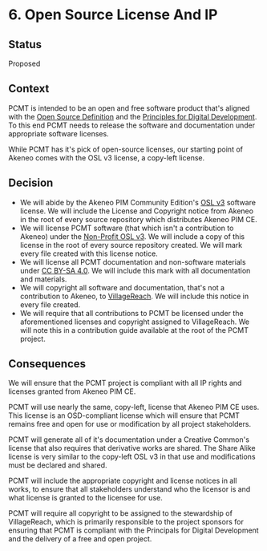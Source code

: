 # 6. Open Source License And IP

## Status

Proposed

## Context

PCMT is intended to be an open and free software product that's aligned with
the [Open Source Definition][osd] and the 
[Principles for Digital Development][pdd].  To this end PCMT needs to release 
the software and documentation under appropriate software licenses.

While PCMT has it's pick of open-source licenses, our starting point of Akeneo
comes with the OSL v3 license, a copy-left license.

## Decision

- We will abide by the Akeneo PIM Community Edition's [OSL v3][osl3] software 
  license. We will include the License and Copyright notice from Akeneo in the 
  root of every source repository which distributes Akeneo PIM CE.
- We will license PCMT software (that which isn't a contribution to Akeneo)
  under the [Non-Profit OSL v3][nposl3].  We will include a copy of this license 
  in the root of every source repository created.  We will mark every file 
  created with this license notice.
- We will license all PCMT documentation and non-software materials under
  [CC BY-SA 4.0][cc-by-sa]. We will include this mark with all documentation 
  and materials.
- We will copyright all software and documentation, that's not a contribution to 
  Akeneo, to [VillageReach][villagereach].  We will include this notice in every 
  file created.
- We will require that all contributions to PCMT be licensed under the
  aforementioned licenses and copyright assigned to VillageReach.  We will
  note this in a contribution guide available at the root of the PCMT project.

## Consequences

We will ensure that the PCMT project is compliant with all IP rights and
licenses granted from Akeneo PIM CE.

PCMT will use nearly the same, copy-left, license that Akeneo PIM CE uses.
This license is an OSD-compliant license which will ensure that PCMT remains 
free and open for use or modification by all project stakeholders.

PCMT will generate all of it's documentation under a Creative Common's license
that also requires that derivative works are shared.  The Share Alike license is 
very similar to the copy-left OSL v3 in that use and modifications must be 
declared and shared.

PCMT will include the appropriate copyright and license notices in all works,
to ensure that all stakeholders understand who the licensor is and what license 
is granted to the licensee for use.

PCMT will require all copyright to be assigned to the stewardship of 
VillageReach, which is primarily responsible to the project sponsors for
ensuring that PCMT is compliant with the Principals for Digital Development
and the delivery of a free and open project.

[osd]: https://opensource.org/osd
[pdd]: https://digitalprinciples.org/
[osl3]: https://opensource.org/licenses/OSL-3.0
[nposl3]: https://opensource.org/licenses/NPOSL-3.0
[cc-by-sa]: https://creativecommons.org/licenses/by-sa/4.0/
[villagereach]: https://villagereach.org